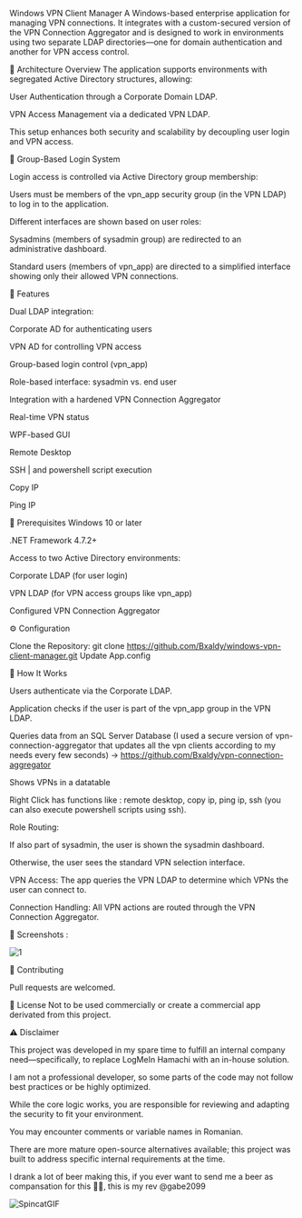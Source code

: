 Windows VPN Client Manager
A Windows-based enterprise application for managing VPN connections. It integrates with a custom-secured version of the VPN Connection Aggregator and is designed to work in environments using two separate LDAP directories—one for domain authentication and another for VPN access control.

🧩 Architecture Overview
The application supports environments with segregated Active Directory structures, allowing:

User Authentication through a Corporate Domain LDAP.

VPN Access Management via a dedicated VPN LDAP.

This setup enhances both security and scalability by decoupling user login and VPN access.

🔐 Group-Based Login System

Login access is controlled via Active Directory group membership:

Users must be members of the vpn_app security group (in the VPN LDAP) to log in to the application.

Different interfaces are shown based on user roles:

Sysadmins (members of sysadmin group) are redirected to an administrative dashboard.

Standard users (members of vpn_app) are directed to a simplified interface showing only their allowed VPN connections.

🚀 Features

Dual LDAP integration:

Corporate AD for authenticating users

VPN AD for controlling VPN access

Group-based login control (vpn_app)

Role-based interface: sysadmin vs. end user

Integration with a hardened VPN Connection Aggregator

Real-time VPN status

WPF-based GUI

Remote Desktop

SSH | and powershell script execution

Copy IP

Ping IP

🔧 Prerequisites
Windows 10 or later

.NET Framework 4.7.2+

Access to two Active Directory environments:

Corporate LDAP (for user login)

VPN LDAP (for VPN access groups like vpn_app)

Configured VPN Connection Aggregator

⚙️ Configuration

Clone the Repository:
git clone https://github.com/Bxaldy/windows-vpn-client-manager.git
Update App.config


👤 How It Works

Users authenticate via the Corporate LDAP.

Application checks if the user is part of the vpn_app group in the VPN LDAP.

Queries data from an SQL Server Database (I used a secure version of vpn-connection-aggregator that updates all the vpn clients according to my needs every few seconds) -> https://github.com/Bxaldy/vpn-connection-aggregator

Shows VPNs in a datatable

Right Click has functions like : remote desktop, copy ip, ping ip, ssh (you can also execute powershell scripts using ssh). 


Role Routing:

If also part of sysadmin, the user is shown the sysadmin dashboard.

Otherwise, the user sees the standard VPN selection interface.

VPN Access: The app queries the VPN LDAP to determine which VPNs the user can connect to.

Connection Handling: All VPN actions are routed through the VPN Connection Aggregator.

📸 Screenshots :

![1](https://github.com/user-attachments/assets/984a2d7d-2b7a-487d-aa6a-2b4b5627e970)



🤝 Contributing

Pull requests are welcomed. 

🪪 License
Not to be used commercially or create a commercial app derivated from this project.

⚠️ Disclaimer

This project was developed in my spare time to fulfill an internal company need—specifically, to replace LogMeIn Hamachi with an in-house solution.

I am not a professional developer, so some parts of the code may not follow best practices or be highly optimized.

While the core logic works, you are responsible for reviewing and adapting the security to fit your environment.

You may encounter comments or variable names in Romanian.

There are more mature open-source alternatives available; this project was built to address specific internal requirements at the time.

I drank a lot of beer making this, if you ever want to send me a beer as compansation for this 🐂💩, this is my rev @gabe2099

![SpincatGIF](https://github.com/user-attachments/assets/51f863d9-7869-4ba1-88f5-ef563b3c319f)



